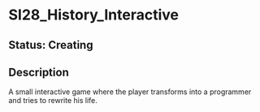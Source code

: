 # SI28_History_Interactive

## Status: Creating

## Description
  A small interactive game where the player transforms into a programmer and tries to rewrite his life.
